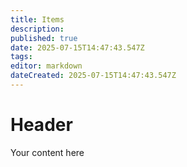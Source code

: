 ```yaml
---
title: Items
description: 
published: true
date: 2025-07-15T14:47:43.547Z
tags: 
editor: markdown
dateCreated: 2025-07-15T14:47:43.547Z
---
```


# Header
Your content here